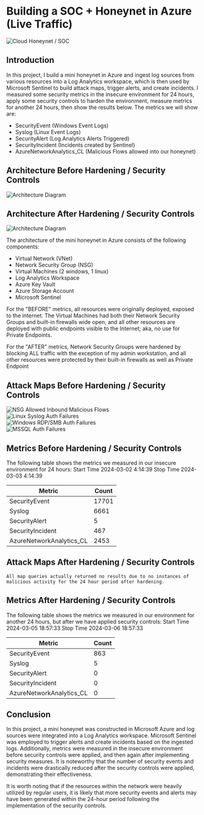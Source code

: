 # Building a SOC + Honeynet in Azure (Live Traffic)
![Cloud Honeynet / SOC](https://i.imgur.com/D4vFXkw.jpeg)

## Introduction

In this project, I build a mini honeynet in Azure and ingest log sources from various resources into a Log Analytics workspace, which is then used by Microsoft Sentinel to build attack maps, trigger alerts, and create incidents. I measured some security metrics in the insecure environment for 24 hours, apply some security controls to harden the environment, measure metrics for another 24 hours, then show the results below. The metrics we will show are:

- SecurityEvent (Windows Event Logs)
- Syslog (Linux Event Logs)
- SecurityAlert (Log Analytics Alerts Triggered)
- SecurityIncident (Incidents created by Sentinel)
- AzureNetworkAnalytics_CL (Malicious Flows allowed into our honeynet)

## Architecture Before Hardening / Security Controls
![Architecture Diagram](https://i.imgur.com/NbxrJCF.jpeg)

## Architecture After Hardening / Security Controls
![Architecture Diagram](https://i.imgur.com/YQNa9Pp.jpg)

The architecture of the mini honeynet in Azure consists of the following components:

- Virtual Network (VNet)
- Network Security Group (NSG)
- Virtual Machines (2 windows, 1 linux)
- Log Analytics Workspace
- Azure Key Vault
- Azure Storage Account
- Microsoft Sentinel

For the "BEFORE" metrics, all resources were originally deployed, exposed to the internet. The Virtual Machines had both their Network Security Groups and built-in firewalls wide open, and all other resources are deployed with public endpoints visible to the Internet; aka, no use for Private Endpoints.

For the "AFTER" metrics, Network Security Groups were hardened by blocking ALL traffic with the exception of my admin workstation, and all other resources were protected by their built-in firewalls as well as Private Endpoint

## Attack Maps Before Hardening / Security Controls
![NSG Allowed Inbound Malicious Flows](https://i.imgur.com/srziImz.jpeg)<br>
![Linux Syslog Auth Failures](https://i.imgur.com/33olxox.jpeg)<br>
![Windows RDP/SMB Auth Failures](https://i.imgur.com/ODR0rZu.jpg)<br>
![MSSQL Auth Failures](https://i.imgur.com/kOSl5ew.jpeg)<br>

## Metrics Before Hardening / Security Controls

The following table shows the metrics we measured in our insecure environment for 24 hours:
Start Time 2024-03-02 4:14:39
Stop Time  2024-03-03 4:14:39

| Metric                   | Count
| ------------------------ | -----
| SecurityEvent            | 17701
| Syslog                   | 6661
| SecurityAlert            | 5
| SecurityIncident         | 467
| AzureNetworkAnalytics_CL | 2453

## Attack Maps After Hardening / Security Controls

```All map queries actually returned no results due to no instances of malicious activity for the 24 hour period after hardening.```

## Metrics After Hardening / Security Controls

The following table shows the metrics we measured in our environment for another 24 hours, but after we have applied security controls:
Start Time 2024-03-05 18:57:33
Stop Time	 2024-03-06 18:57:33

| Metric                   | Count
| ------------------------ | -----
| SecurityEvent            | 863
| Syslog                   | 5
| SecurityAlert            | 0
| SecurityIncident         | 0
| AzureNetworkAnalytics_CL | 0

## Conclusion

In this project, a mini honeynet was constructed in Microsoft Azure and log sources were integrated into a Log Analytics workspace. Microsoft Sentinel was employed to trigger alerts and create incidents based on the ingested logs. Additionally, metrics were measured in the insecure environment before security controls were applied, and then again after implementing security measures. It is noteworthy that the number of security events and incidents were drastically reduced after the security controls were applied, demonstrating their effectiveness.

It is worth noting that if the resources within the network were heavily utilized by regular users, it is likely that more security events and alerts may have been generated within the 24-hour period following the implementation of the security controls.
